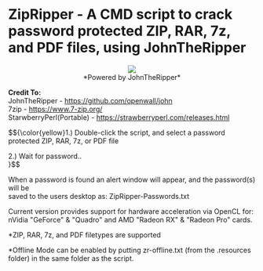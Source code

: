 # ZipRipper - A CMD script to crack password protected ZIP, RAR, 7z, and PDF files, using JohnTheRipper

<p align="center">
  <img src="https://github.com/illsk1lls/ZipRipper/blob/main/.resources/zipripper.png?raw=true"><br>
*Powered by JohnTheRipper*
</p>

**Credit To:**<br>
JohnTheRipper - <a href="https://github.com/openwall/john">https://github.com/openwall/john</a><br>
7zip - <a href="https://www.7-zip.org/">https://www.7-zip.org/</a><br>
StarwberryPerl(Portable) - <a href="https://strawberryperl.com/releases.html">https://strawberryperl.com/releases.html</a><br>

$${\color{yellow}1.) Double-click the script, and select a password protected ZIP, RAR, 7z, or PDF file<br>

2.) Wait for password..<br>}$$

When a password is found an alert window will appear, and the password(s) will be<br>
saved to the users desktop as: ZipRipper-Passwords.txt

Current version provides support for hardware acceleration via OpenCL for:<br>
nVidia "GeForce" & "Quadro" and AMD "Radeon RX" & "Radeon Pro" cards.<br>

*ZIP, RAR, 7z, and PDF filetypes are supported

*Offline Mode can be enabled by putting zr-offline.txt (from the .resources folder) in the same folder as the script.
